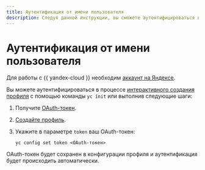 ```yaml
---
title: Аутентификация от имени пользователя
description: Следуя данной инструкции, вы сможете аутентифицироваться в CLI от имени пользователя.
---
```


# Аутентификация от имени пользователя

Для работы с {{ yandex-cloud }} необходим [аккаунт на Яндексе](../../../iam/concepts/users/accounts.md#passport).

Вы можете аутентифицироваться в процессе [интерактивного создания профиля](../profile/profile-create.md#interactive-create) с помощью команды `yc init` или выполнив следующие шаги:

1. Получите [OAuth-токен](../../../iam/concepts/authorization/oauth-token.md).


1. [Создайте профиль](../profile/profile-create.md#create).
1. Укажите в параметре `token` ваш OAuth-токен:
    ```
    yc config set token <OAuth-токен>
    ```

OAuth-токен будет сохранен в конфигурации профиля и аутентификация будет происходить автоматически.
